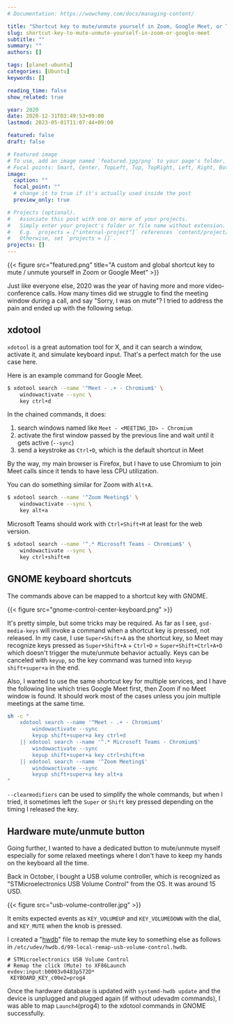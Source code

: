 ```yaml
---
# Documentation: https://wowchemy.com/docs/managing-content/

title: "Shortcut key to mute/unmute yourself in Zoom, Google Meet, or Teams"
slug: shortcut-key-to-mute-unmute-yourself-in-zoom-or-google-meet
subtitle: ""
summary: ""
authors: []

tags: [planet-ubuntu]
categories: [Ubuntu]
keywords: []

reading_time: false
show_related: true

year: 2020
date: 2020-12-31T03:49:53+09:00
lastmod: 2023-05-01T11:07:44+09:00

featured: false
draft: false

# Featured image
# To use, add an image named `featured.jpg/png` to your page's folder.
# Focal points: Smart, Center, TopLeft, Top, TopRight, Left, Right, BottomLeft, Bottom, BottomRight.
image:
  caption: ""
  focal_point: ""
  # change it to true if it's actually used inside the post
  preview_only: true

# Projects (optional).
#   Associate this post with one or more of your projects.
#   Simply enter your project's folder or file name without extension.
#   E.g. `projects = ["internal-project"]` references `content/project/deep-learning/index.md`.
#   Otherwise, set `projects = []`.
projects: []
---
```


{{< figure src="featured.png" title="A custom and global shortcut key to mute / unmute yourself in Zoom or Google Meet" >}}

Just like everyone else, 2020 was the year of having more and more video-conference calls. How many times did we struggle to find the meeting window during a call, and say "Sorry, I was on mute"? I tried to address the pain and ended up with the following setup.

## xdotool

`xdotool` is a great automation tool for X, and it can search a window, activate it, and simulate keyboard input. That's a perfect match for the use case here.

Here is an example command for Google Meet.

```bash
$ xdotool search --name '^Meet - .+ - Chromium$' \
    windowactivate --sync \
    key ctrl+d
```

In the chained commands, it does:
1. search windows named like `Meet - <MEETING_ID> - Chromium`
1. activate the first window passed by the previous line and wait until it gets active (`--sync`)
1. send a keystroke as `Ctrl+D`, which is the default shortcut in Meet

By the way, my main browser is Firefox, but I have to use Chromium to join Meet calls since it tends to have less CPU utilization.

You can do something similar for Zoom with `Alt+A`.

```bash
$ xdotool search --name '^Zoom Meeting$' \
    windowactivate --sync \
    key alt+a
```

Microsoft Teams should work with `Ctrl+Shift+M` at least for the web version.

```bash
$ xdotool search --name '^.* Microsoft Teams - Chromium$' \
    windowactivate --sync \
    key ctrl+shift+m
```

## GNOME keyboard shortcuts

The commands above can be mapped to a shortcut key with GNOME.

{{< figure src="gnome-control-center-keyboard.png" >}}

It's pretty simple, but some tricks may be required. As far as I see, `gsd-media-keys` will invoke a command when a shortcut key is pressed, not released. In my case, I use `Super+Shift+A` as the shortcut key, so Meet may recognize keys pressed as `Super+Shift+A` + `Ctrl+D` = `Super+Shift+Ctrl+A+D` which doesn't trigger the mute/unmute behavior actually. Keys can be canceled with `keyup`, so the key command was turned into `keyup shift+super+a` in the end.

Also, I wanted to use the same shortcut key for multiple services, and I have the following line which tries Google Meet first, then Zoom if no Meet window is found. It should work most of the cases unless you join multiple meetings at the same time.

```bash
sh -c "
    xdotool search --name '^Meet - .+ - Chromium$'
        windowactivate --sync
        keyup shift+super+a key ctrl+d
    || xdotool search --name '^.* Microsoft Teams - Chromium$'
        windowactivate --sync
        keyup shift+super+a key ctrl+shift+m
    || xdotool search --name '^Zoom Meeting$'
        windowactivate --sync
        keyup shift+super+a key alt+a
"
```

`--clearmodifiers` can be used to simplify the whole commands, but when I tried, it sometimes left the `Super` or `Shift` key pressed depending on the timing I released the key.


## Hardware mute/unmute button

Going further, I wanted to have a dedicated button to mute/unmute myself especially for some relaxed meetings where I don't have to keep my hands on the keyboard all the time.

Back in October, I bought a USB volume controller, which is recognized as "STMicroelectronics USB Volume Control" from the OS. It was around 15 USD.

{{< figure src="usb-volume-controller.jpg" >}}

It emits expected events as `KEY_VOLUMEUP` and `KEY_VOLUMEDOWN` with the dial, and `KEY_MUTE` when the knob is pressed.

I created a "[hwdb](https://www.freedesktop.org/software/systemd/man/hwdb.html)" file to remap the mute key to something else as follows in `/etc/udev/hwdb.d/99-local-remap-usb-volume-control.hwdb`.

```
# STMicroelectronics USB Volume Control
# Remap the click (Mute) to XF86Launch
evdev:input:b0003v0483p572D*
 KEYBOARD_KEY_c00e2=prog4
```

Once the hardware database is updated with `systemd-hwdb update` and the device is unplugged and plugged again (if without udevadm commands), I was able to map `Launch4`(prog4) to the xdotool commands in GNOME successfully.

